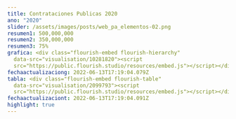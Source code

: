 ```yaml
---
title: Contrataciones Publicas 2020
ano: "2020"
slider: /assets/images/posts/web_pa_elementos-02.png
resumen1: 500,000,000
resumen2: 350,000,000
resumen3: 75%
grafica: <div class="flourish-embed flourish-hierarchy"
  data-src="visualisation/10281820"><script
  src="https://public.flourish.studio/resources/embed.js"></script></div>
fechaactualizaciong: 2022-06-13T17:19:04.079Z
tabla: <div class="flourish-embed flourish-table"
  data-src="visualisation/2099793"><script
  src="https://public.flourish.studio/resources/embed.js"></script></div>
fechaactualizaciont: 2022-06-13T17:19:04.091Z
highlight: true
---
```

